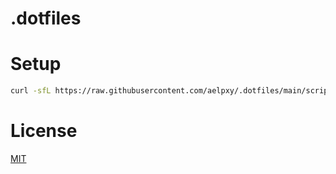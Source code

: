 # .dotfiles

# Setup

```sh
curl -sfL https://raw.githubusercontent.com/aelpxy/.dotfiles/main/scripts/setup.sh | sh
```

# License

[MIT](./LICENSE)
